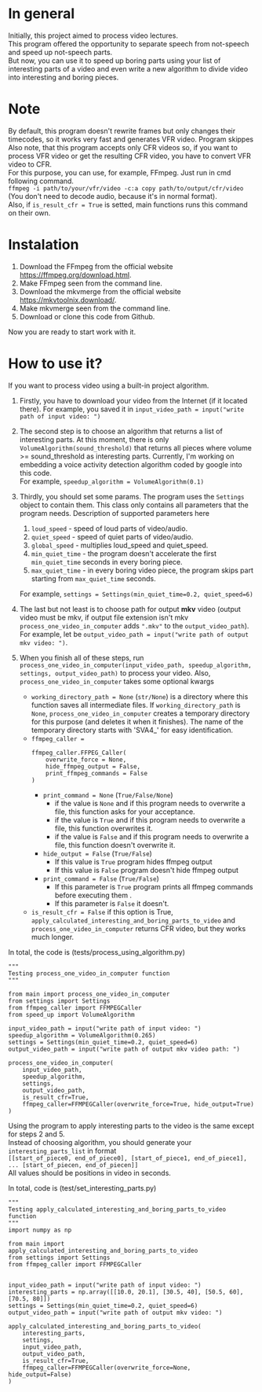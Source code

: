 # In general
Initially, this project aimed to process video lectures.<br> 
This program offered the opportunity to separate speech from not-speech and speed up not-speech parts.<br>
But now, you can use it to speed up boring parts using your list of interesting parts of a video and even write a new algorithm to divide video into interesting and boring pieces.<br>

# Note
By default, this program doesn't rewrite frames but only changes their timecodes, so it works very fast and generates VFR video.
Program skippes
Also note, that this program accepts only CFR videos so,
if you want to process VFR video or get the resulting CFR video, you have to convert VFR video to CFR.<br>
For this purpose, you can use, for example, FFmpeg. Just run in cmd following command.<br>
`ffmpeg -i path/to/your/vfr/video -c:a copy path/to/output/cfr/video`<br>
(You don't need to decode audio, because it's in normal format).<br>
Also, if `is_result_cfr = True` is setted, main functions runs this command on their own.

# Instalation
1. Download the FFmpeg from the official website https://ffmpeg.org/download.html.
1. Make FFmpeg seen from the command line.
1. Download the mkvmerge from the official website https://mkvtoolnix.download/.
1. Make mkvmerge seen from the command line.
1. Download or clone this code from Github.<br>

Now you are ready to start work with it.

# How to use it?<br>
If you want to process video using a built-in project algorithm.<br> 
1. Firstly, you have to download your video from the Internet (if it located there).
   For example, you saved it in
   `input_video_path = input("write path of input video: ")`
1. The second step is to choose an algorithm that returns a list of interesting parts.
   At this moment, there is only `VolumeAlgorithm(sound_threshold)` that returns all pieces where volume >= sound_threshold as interesting parts.
   Currently, I'm working on embedding a voice activity detection algorithm coded by google into this code.<br>
   For example, `speedup_algorithm = VolumeAlgorithm(0.1)`
1. Thirdly, you should set some params.
   The program uses the `Settings`  object to contain them. This class only contains all parameters that the program needs. Description of supported parameters here<br>
     1. `loud_speed` - speed of loud parts of video/audio.
     1. `quiet_speed` - speed of quiet parts of video/audio.
     1. `global_speed` - multiplies loud_speed and quiet_speed.
     1. `min_quiet_time` - the program doesn't accelerate the first `min_quiet_time` seconds in every boring piece.
     1. `max_quiet_time` - in every boring video piece, the program skips part starting from `max_quiet_time` seconds.
   
   For example, `settings = Settings(min_quiet_time=0.2, quiet_speed=6)`
1. The last but not least is to choose path for output **mkv** video
   (output video must be mkv, if output file extension isn't mkv `process_one_video_in_computer` adds `".mkv"` to the `output_video_path`).
   For example, let be `output_video_path = input("write path of output mkv video: ")`. 

1. When you finish all of these steps, run<br>
`process_one_video_in_computer(input_video_path, speedup_algorithm, settings, output_video_path)`
to process your video. Also, `process_one_video_in_computer` takes some optional kwargs<br>
   * `working_directory_path = None` (`str/None`) is a directory where this function saves all intermediate files.
      If `working_directory_path` is `None`,
     `process_one_video_in_computer` creates a temporary directory for this purpose (and deletes it when it finishes).
      The name of the temporary directory starts with 'SVA4_' for easy identification.
   * `ffmpeg_caller = `
     ```
     ffmpeg_caller.FFPEG_Caller(
         overwrite_force = None,
         hide_ffmpeg_output = False,
         print_ffmpeg_commands = False
     )
     ```
        * `print_command = None` (`True/False/None`)
             * if the value is `None` and if this program needs to overwrite a file, this function asks for your acceptance.
             * if the value is `True` and if this program needs to overwrite a file, this function overwrites it.
             * if the value is `False` and if this program needs to overwrite a file, this function doesn't overwrite it.
        * `hide_output = False` (`True/False`) 
            * If this value is `True` program hides ffmpeg output
            * If this value is `False` program doesn't hide ffmpeg output
        * `print_command = False` (`True/False`)
            * If this parameter is `True` program prints all ffmpeg commands before executing them .
            * If this parameter is `False` it doesn't. 
   * `is_result_cfr = False` if this option is True, `apply_calculated_interesting_and_boring_parts_to_video`
     and `process_one_video_in_computer` returns CFR video, but they works much longer.
       
   
In total, the code is (tests/process_using_algorithm.py)<br>
```
"""
Testing process_one_video_in_computer function
"""

from main import process_one_video_in_computer
from settings import Settings
from ffmpeg_caller import FFMPEGCaller
from speed_up import VolumeAlgorithm

input_video_path = input("write path of input video: ")
speedup_algorithm = VolumeAlgorithm(0.265)
settings = Settings(min_quiet_time=0.2, quiet_speed=6)
output_video_path = input("write path of output mkv video path: ")

process_one_video_in_computer(
    input_video_path,
    speedup_algorithm,
    settings,
    output_video_path,
    is_result_cfr=True,
    ffmpeg_caller=FFMPEGCaller(overwrite_force=True, hide_output=True)
)
```

Using the program to apply interesting parts to the video is the same except for steps 2 and 5. <br>
Instead of choosing algorithm, you should generate your `interesting_parts_list` in format<br>
`[[start_of_piece0, end_of_piece0], [start_of_piece1, end_of_piece1], ... [start_of_piecen, end_of_piecen]]`<br>
All values should be positions in video in seconds.<br>

In total, code is (test/set_interesting_parts.py)<br>
```
"""
Testing apply_calculated_interesting_and_boring_parts_to_video function
"""
import numpy as np

from main import apply_calculated_interesting_and_boring_parts_to_video
from settings import Settings
from ffmpeg_caller import FFMPEGCaller


input_video_path = input("write path of input video: ")
interesting_parts = np.array([[10.0, 20.1], [30.5, 40], [50.5, 60], [70.5, 80]])
settings = Settings(min_quiet_time=0.2, quiet_speed=6)
output_video_path = input("write path of output mkv video: ")

apply_calculated_interesting_and_boring_parts_to_video(
    interesting_parts,
    settings,
    input_video_path,
    output_video_path,
    is_result_cfr=True,
    ffmpeg_caller=FFMPEGCaller(overwrite_force=None, hide_output=False)
)
```
